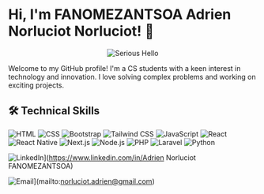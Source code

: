 # Hi, I'm FANOMEZANTSOA Adrien Norluciot Norluciot! 👋

<div align="center">
  <img src="https://i.giphy.com/media/v1.Y2lkPTc5MGI3NjExZnBzODhxcWRwam1yczluN2FiaWI0ZHF2ZHd0eWVtOGUzNWp2bGZyaCZlcD12MV9pbnRlcm5hbF9naWZfYnlfaWQmY3Q9Zw/OYwYE7UtTTqLBfpBS8/giphy.gif" alt="Serious Hello" />
</div>


Welcome to my GitHub profile! I'm a CS students with a keen interest in technology and innovation. I love solving complex problems and working on exciting projects.


## 🛠️ Technical Skills

![HTML](https://img.shields.io/badge/-HTML5-E34F26?style=flat&logo=html5&logoColor=white)
![CSS](https://img.shields.io/badge/-CSS3-1572B6?style=flat&logo=css3&logoColor=white)
![Bootstrap](https://img.shields.io/badge/-Bootstrap-563D7C?style=flat&logo=bootstrap&logoColor=white)
![Tailwind CSS](https://img.shields.io/badge/-Tailwind%20CSS-38B2AC?style=flat&logo=tailwind-css&logoColor=white)
![JavaScript](https://img.shields.io/badge/-JavaScript-F7DF1E?style=flat&logo=javascript&logoColor=black)
![React](https://img.shields.io/badge/-React-61DAFB?style=flat&logo=react&logoColor=black)
![React Native](https://img.shields.io/badge/-React%20Native-61DAFB?style=flat&logo=react&logoColor=black)
![Next.js](https://img.shields.io/badge/-Next.js-000000?style=flat&logo=next.js&logoColor=white)
![Node.js](https://img.shields.io/badge/-Node.js-339933?style=flat&logo=node.js&logoColor=white)
![PHP](https://img.shields.io/badge/-PHP-777BB4?style=flat&logo=php&logoColor=white)
![Laravel](https://img.shields.io/badge/-Laravel-FF2D20?style=flat&logo=laravel&logoColor=white)
![Python](https://img.shields.io/badge/-Python-3776AB?style=flat&logo=python&logoColor=white)


![LinkedIn](https://img.shields.io/badge/-LinkedIn-0077B5?style=flat&logo=linkedin&logoColor=white)](https://www.linkedin.com/in/Adrien Norluciot FANOMEZANTSOA)

![Email](https://img.shields.io/badge/-Email-D14836?style=flat&logo=gmail&logoColor=white)](mailto:norluciot.adrien@gmail.com)





